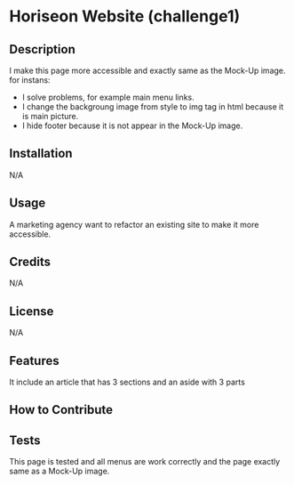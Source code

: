 # Horiseon Website (challenge1)

## Description

I make this page more accessible and exactly same as the Mock-Up image. for instans:
- I solve problems, for example main menu links.
- I change the backgroung image from style to img tag in html because it is main picture.
- I hide footer because it is not appear in the Mock-Up image.

## Installation

N/A

## Usage

A marketing agency want to refactor an existing site to make it more accessible.

## Credits

N/A

## License

N/A

## Features

It include an article that has 3 sections and an aside with 3 parts

## How to Contribute


## Tests

This page is tested and all menus are work correctly and the page exactly same as a Mock-Up image.